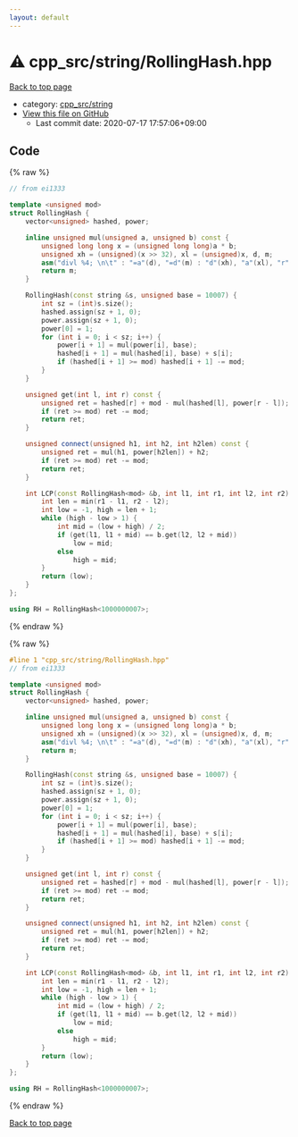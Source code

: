 ```yaml
---
layout: default
---
```


<!-- mathjax config similar to math.stackexchange -->
<script type="text/javascript" async
  src="https://cdnjs.cloudflare.com/ajax/libs/mathjax/2.7.5/MathJax.js?config=TeX-MML-AM_CHTML">
</script>
<script type="text/x-mathjax-config">
  MathJax.Hub.Config({
    TeX: { equationNumbers: { autoNumber: "AMS" }},
    tex2jax: {
      inlineMath: [ ['$','$'] ],
      processEscapes: true
    },
    "HTML-CSS": { matchFontHeight: false },
    displayAlign: "left",
    displayIndent: "2em"
  });
</script>

<script type="text/javascript" src="https://cdnjs.cloudflare.com/ajax/libs/jquery/3.4.1/jquery.min.js"></script>
<script src="https://cdn.jsdelivr.net/npm/jquery-balloon-js@1.1.2/jquery.balloon.min.js" integrity="sha256-ZEYs9VrgAeNuPvs15E39OsyOJaIkXEEt10fzxJ20+2I=" crossorigin="anonymous"></script>
<script type="text/javascript" src="../../../assets/js/copy-button.js"></script>
<link rel="stylesheet" href="../../../assets/css/copy-button.css" />


# :warning: cpp_src/string/RollingHash.hpp

<a href="../../../index.html">Back to top page</a>

* category: <a href="../../../index.html#1af93c576686231cc039edb77ac3381f">cpp_src/string</a>
* <a href="{{ site.github.repository_url }}/blob/master/cpp_src/string/RollingHash.hpp">View this file on GitHub</a>
    - Last commit date: 2020-07-17 17:57:06+09:00




## Code

<a id="unbundled"></a>
{% raw %}
```cpp
// from ei1333

template <unsigned mod>
struct RollingHash {
    vector<unsigned> hashed, power;

    inline unsigned mul(unsigned a, unsigned b) const {
        unsigned long long x = (unsigned long long)a * b;
        unsigned xh = (unsigned)(x >> 32), xl = (unsigned)x, d, m;
        asm("divl %4; \n\t" : "=a"(d), "=d"(m) : "d"(xh), "a"(xl), "r"(mod));
        return m;
    }

    RollingHash(const string &s, unsigned base = 10007) {
        int sz = (int)s.size();
        hashed.assign(sz + 1, 0);
        power.assign(sz + 1, 0);
        power[0] = 1;
        for (int i = 0; i < sz; i++) {
            power[i + 1] = mul(power[i], base);
            hashed[i + 1] = mul(hashed[i], base) + s[i];
            if (hashed[i + 1] >= mod) hashed[i + 1] -= mod;
        }
    }

    unsigned get(int l, int r) const {
        unsigned ret = hashed[r] + mod - mul(hashed[l], power[r - l]);
        if (ret >= mod) ret -= mod;
        return ret;
    }

    unsigned connect(unsigned h1, int h2, int h2len) const {
        unsigned ret = mul(h1, power[h2len]) + h2;
        if (ret >= mod) ret -= mod;
        return ret;
    }

    int LCP(const RollingHash<mod> &b, int l1, int r1, int l2, int r2) {
        int len = min(r1 - l1, r2 - l2);
        int low = -1, high = len + 1;
        while (high - low > 1) {
            int mid = (low + high) / 2;
            if (get(l1, l1 + mid) == b.get(l2, l2 + mid))
                low = mid;
            else
                high = mid;
        }
        return (low);
    }
};

using RH = RollingHash<1000000007>;
```
{% endraw %}

<a id="bundled"></a>
{% raw %}
```cpp
#line 1 "cpp_src/string/RollingHash.hpp"
// from ei1333

template <unsigned mod>
struct RollingHash {
    vector<unsigned> hashed, power;

    inline unsigned mul(unsigned a, unsigned b) const {
        unsigned long long x = (unsigned long long)a * b;
        unsigned xh = (unsigned)(x >> 32), xl = (unsigned)x, d, m;
        asm("divl %4; \n\t" : "=a"(d), "=d"(m) : "d"(xh), "a"(xl), "r"(mod));
        return m;
    }

    RollingHash(const string &s, unsigned base = 10007) {
        int sz = (int)s.size();
        hashed.assign(sz + 1, 0);
        power.assign(sz + 1, 0);
        power[0] = 1;
        for (int i = 0; i < sz; i++) {
            power[i + 1] = mul(power[i], base);
            hashed[i + 1] = mul(hashed[i], base) + s[i];
            if (hashed[i + 1] >= mod) hashed[i + 1] -= mod;
        }
    }

    unsigned get(int l, int r) const {
        unsigned ret = hashed[r] + mod - mul(hashed[l], power[r - l]);
        if (ret >= mod) ret -= mod;
        return ret;
    }

    unsigned connect(unsigned h1, int h2, int h2len) const {
        unsigned ret = mul(h1, power[h2len]) + h2;
        if (ret >= mod) ret -= mod;
        return ret;
    }

    int LCP(const RollingHash<mod> &b, int l1, int r1, int l2, int r2) {
        int len = min(r1 - l1, r2 - l2);
        int low = -1, high = len + 1;
        while (high - low > 1) {
            int mid = (low + high) / 2;
            if (get(l1, l1 + mid) == b.get(l2, l2 + mid))
                low = mid;
            else
                high = mid;
        }
        return (low);
    }
};

using RH = RollingHash<1000000007>;

```
{% endraw %}

<a href="../../../index.html">Back to top page</a>

